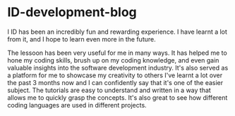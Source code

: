 # ID-development-blog
I ID has been an incredibly fun and rewarding experience. I have learnt a lot from it, and I hope to learn even more in the future.

The lessoon has been very useful for me in many ways. It has helped me to hone my coding skills, brush up on my coding knowledge, and even gain valuable insights into the software development industry. It's also served as a platform for me to showcase my creativity to others
I've learnt a lot over the past 3 months now and I can confidently say that it's one of the easier subject. The tutorials are easy to understand and written in a way that allows me to quickly grasp the concepts. It's also great to see how different coding languages are used in different projects. 
